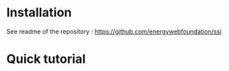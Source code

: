 # Installation
See readme of the repository : 
https://github.com/energywebfoundation/ssi

# Quick tutorial




